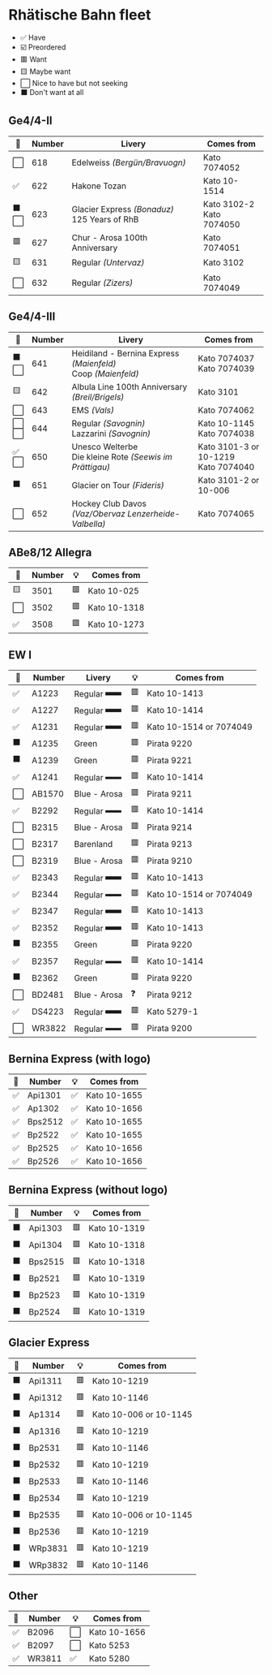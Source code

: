 # Rhätische Bahn fleet

* ✅ Have
* ☑️ Preordered
* 🟥 Want
* 🟨 Maybe want
* ⬜ Nice to have but not seeking
* ⬛ Don't want at all

## Ge4/4-II

🧰 | Number | Livery | Comes from
--- | --- | --- | ---
⬜ | 618 | Edelweiss _(Bergün/Bravuogn)_ | Kato 7074052
✅ | 622 | Hakone Tozan | Kato 10-1514
⬛<br>⬜ | 623 | Glacier Express _(Bonaduz)_<br>125 Years of RhB | Kato 3102-2<br>Kato 7074050
🟥 | 627 | Chur - Arosa 100th Anniversary | Kato 7074051
🟨 | 631 | Regular _(Untervaz)_ | Kato 3102
⬜ | 632 | Regular _(Zizers)_ | Kato 7074049

## Ge4/4-III

🧰 | Number | Livery | Comes from
--- | --- | --- | ---
⬛<br>⬜ | 641 | Heidiland - Bernina Express _(Maienfeld)_<br>Coop _(Maienfeld)_ | Kato 7074037<br>Kato 7074039
🟨 | 642 | Albula Line 100th Anniversary _(Breil/Brigels)_ | Kato 3101
⬜ | 643 | EMS _(Vals)_ | Kato 7074062
⬜<br>⬜ | 644 | Regular _(Savognin)_<br>Lazzarini _(Savognin)_ | Kato 10-1145<br>Kato 7074038
✅<br>⬜ | 650 | Unesco Welterbe<br>Die kleine Rote _(Seewis im Prättigau)_ | Kato 3101-3 or 10-1219<br>Kato 7074040
⬛ | 651 | Glacier on Tour _(Fideris)_ | Kato 3101-2 or 10-006
⬜ | 652 | Hockey Club Davos _(Vaz/Obervaz Lenzerheide-Valbella)_ | Kato 7074065

## ABe8/12 Allegra

🧰 | Number | 💡 | Comes from
--- | --- | --- | ---
🟨 | 3501 | 🟥 | Kato 10-025
⬜ | 3502 | 🟥 | Kato 10-1318
✅ | 3508 | 🟥 | Kato 10-1273

## EW I

🧰 | Number | Livery | 💡 | Comes from
--- | --- | --- | --- | ---
✅ | A1223 | Regular <sup><strong title="thick stripe">▃▃▃</strong></sup> | 🟥 | Kato 10-1413
✅ | A1227 | Regular <sup><strong title="thick stripe">▃▃▃</strong></sup> | 🟥 | Kato 10-1414
✅ | A1231 | Regular <sup><strong title="thick stripe">▃▃▃</strong></sup> | 🟥 | Kato 10-1514 or 7074049
⬛ | A1235 | Green | 🟥 | Pirata 9220
⬛ | A1239 | Green | 🟥 | Pirata 9221
✅ | A1241 | Regular <sup><strong title="thin stripe">▂▂▂</strong></sup> | 🟥 | Kato 10-1414
⬜ | AB1570 | Blue - Arosa | 🟥 | Pirata 9211
✅ | B2292 | Regular <sup><strong title="thin stripe">▂▂▂</strong></sup> | 🟥 | Kato 10-1414
⬜ | B2315 | Blue - Arosa | 🟥 | Pirata 9214
⬜ | B2317 | Barenland | 🟥 | Pirata 9213
⬜ | B2319 | Blue - Arosa | 🟥 | Pirata 9210
✅ | B2343 | Regular <sup><strong title="thick stripe">▃▃▃</strong></sup> | 🟥 | Kato 10-1413
✅ | B2344 | Regular <sup><strong title="thin stripe">▂▂▂</strong></sup> | 🟥 | Kato 10-1514 or 7074049
✅ | B2347 | Regular <sup><strong title="thick stripe">▃▃▃</strong></sup> | 🟥 | Kato 10-1413
✅ | B2352 | Regular <sup><strong title="thick stripe">▃▃▃</strong></sup> | 🟥 | Kato 10-1413
⬛ | B2355 | Green | 🟥 | Pirata 9220
✅ | B2357 | Regular <sup><strong title="thin stripe">▂▂▂</strong></sup> | 🟥 | Kato 10-1414
⬛ | B2362 | Green | 🟥 | Pirata 9220
⬜ | BD2481 | Blue - Arosa | ❓ | Pirata 9212
✅ | DS4223 | Regular <sup><strong title="thick stripe">▃▃▃</strong></sup> | 🟥 | Kato 5279-1
⬜ | WR3822 | Regular <sup><strong title="thin stripe">▂▂▂</strong></sup> | 🟥 | Pirata 9200

## Bernina Express (with logo)

🧰 | Number | 💡 | Comes from
--- | --- | --- | ---
✅ | Api1301 | ✅ | Kato 10-1655
✅ | Ap1302 | ✅ | Kato 10-1656
✅ | Bps2512 | ✅ | Kato 10-1655
✅ | Bp2522 | ✅ | Kato 10-1655
✅ | Bp2525 | ✅ | Kato 10-1656
✅ | Bp2526 | ✅ | Kato 10-1656

## Bernina Express (without logo)

🧰 | Number | 💡 | Comes from
--- | --- | --- | ---
⬛ | Api1303 | 🟥 | Kato 10-1319
⬛ | Api1304 | 🟥 | Kato 10-1318
⬛ | Bps2515 | 🟥 | Kato 10-1318
⬛ | Bp2521 | 🟥 | Kato 10-1319
⬛ | Bp2523 | 🟥 | Kato 10-1319
⬛ | Bp2524 | 🟥 | Kato 10-1319

## Glacier Express

🧰 | Number | 💡 | Comes from
--- | --- | --- | ---
⬛ | Api1311 | 🟥 | Kato 10-1219
⬛ | Api1312 | 🟥 | Kato 10-1146
⬛ | Ap1314 | 🟥 | Kato 10-006 or 10-1145
⬛ | Ap1316 | 🟥 | Kato 10-1219
⬛ | Bp2531 | 🟥 | Kato 10-1146
⬛ | Bp2532 | 🟥 | Kato 10-1219
⬛ | Bp2533 | 🟥 | Kato 10-1146
⬛ | Bp2534 | 🟥 | Kato 10-1219
⬛ | Bp2535 | 🟥 | Kato 10-006 or 10-1145
⬛ | Bp2536 | 🟥 | Kato 10-1219
⬛ | WRp3831 | 🟥 | Kato 10-1219
⬛ | WRp3832 | 🟥 | Kato 10-1146

## Other

🧰 | Number | 💡 | Comes from
--- | --- | --- | ---
✅ | B2096 | ⬜ | Kato 10-1656
✅ | B2097 | ⬜ | Kato 5253
✅ | WR3811 | ✅ | Kato 5280
